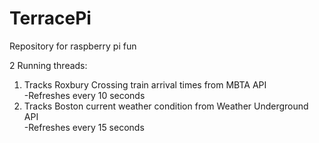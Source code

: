 # TerracePi
Repository for raspberry pi fun

2 Running threads:  
1. Tracks Roxbury Crossing train arrival times from MBTA API  
    -Refreshes every 10 seconds  
2. Tracks Boston current weather condition from Weather Underground API  
    -Refreshes every 15 seconds  
